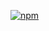 [![npm](https://img.shields.io/npm/v/rax-card-3col.svg)](https://www.npmjs.com/package/rax-card-3col)